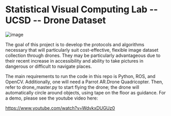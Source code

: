 # Statistical Visual Computing Lab -- UCSD -- Drone Dataset

![image](https://user-images.githubusercontent.com/20059131/130384861-5f35a913-eb3d-4386-a463-d616ef536d6c.png)

The goal of this project is to develop the protocols and algorithms necessary that will particularly suit cost-effective, flexible image dataset collection through drones. They may be particularly advantageous due to their recent increase in accessibility and ability to take pictures in dangerous or difficult to navigate places. 

The main requirements to run the code in this repo is Python, ROS, and OpenCV. Additionally, one will need a Parrot AR.Drone Quadricopter. Then, refer to drone_master.py to start flying the drone; the drone will automatically circle around objects, using tape on the floor as guidance. For a demo, please see the youtube video here:

https://www.youtube.com/watch?v=WdvkxDUGUz0


